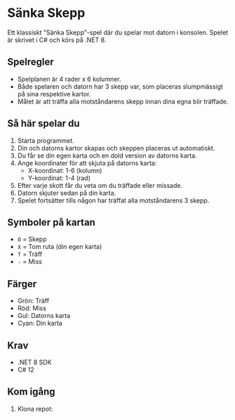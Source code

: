 # Sänka Skepp

Ett klassiskt "Sänka Skepp"-spel där du spelar mot datorn i konsolen. Spelet är skrivet i C# och körs på .NET 8.

## Spelregler

- Spelplanen är 4 rader x 6 kolumner.
- Både spelaren och datorn har 3 skepp var, som placeras slumpmässigt på sina respektive kartor.
- Målet är att träffa alla motståndarens skepp innan dina egna blir träffade.

## Så här spelar du

1. Starta programmet.
2. Din och datorns kartor skapas och skeppen placeras ut automatiskt.
3. Du får se din egen karta och en dold version av datorns karta.
4. Ange koordinater för att skjuta på datorns karta:
   - X-koordinat: 1-6 (kolumn)
   - Y-koordinat: 1-4 (rad)
5. Efter varje skott får du veta om du träffade eller missade.
6. Datorn skjuter sedan på din karta.
7. Spelet fortsätter tills någon har träffat alla motståndarens 3 skepp.

## Symboler på kartan

- `O` = Skepp
- `X` = Tom ruta (din egen karta)
- `T` = Träff
- `-` = Miss

## Färger

- Grön: Träff
- Röd: Miss
- Gul: Datorns karta
- Cyan: Din karta

## Krav

- .NET 8 SDK
- C# 12

## Kom igång

1. Klona repot:
